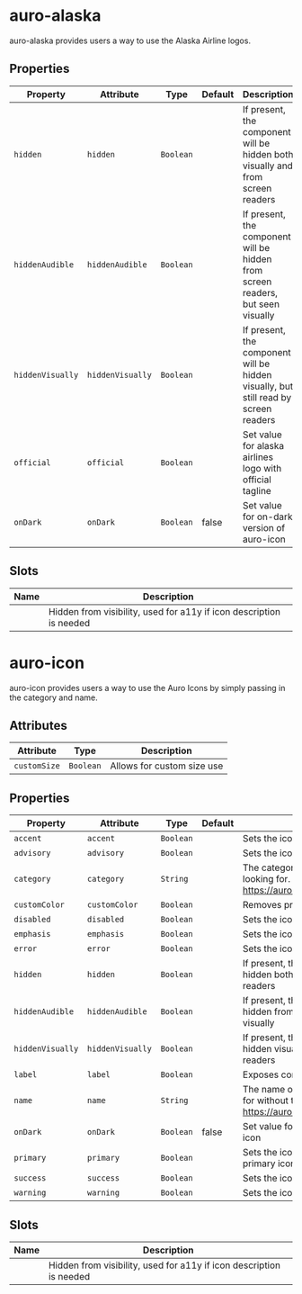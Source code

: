 # auro-alaska

auro-alaska provides users a way to use the Alaska Airline logos.

## Properties

| Property         | Attribute        | Type      | Default | Description                                      |
|------------------|------------------|-----------|---------|--------------------------------------------------|
| `hidden`         | `hidden`         | `Boolean` |         | If present, the component will be hidden both visually and from screen readers |
| `hiddenAudible`  | `hiddenAudible`  | `Boolean` |         | If present, the component will be hidden from screen readers, but seen visually |
| `hiddenVisually` | `hiddenVisually` | `Boolean` |         | If present, the component will be hidden visually, but still read by screen readers |
| `official`       | `official`       | `Boolean` |         | Set value for alaska airlines logo with official tagline |
| `onDark`         | `onDark`         | `Boolean` | false   | Set value for on-dark version of auro-icon       |

## Slots

| Name | Description                                      |
|------|--------------------------------------------------|
|      | Hidden from visibility, used for a11y if icon description is needed |


# auro-icon

auro-icon provides users a way to use the Auro Icons by simply passing in the category and name.

## Attributes

| Attribute    | Type      | Description                |
|--------------|-----------|----------------------------|
| `customSize` | `Boolean` | Allows for custom size use |

## Properties

| Property         | Attribute        | Type      | Default | Description                                      |
|------------------|------------------|-----------|---------|--------------------------------------------------|
| `accent`         | `accent`         | `Boolean` |         | Sets the icon to use the accent style            |
| `advisory`       | `advisory`       | `Boolean` |         | Sets the icon to use the advisory style          |
| `category`       | `category`       | `String`  |         | The category of the icon you are looking for. See https://auro.alaskaair.com/icons/usage |
| `customColor`    | `customColor`    | `Boolean` |         | Removes primary selector                         |
| `disabled`       | `disabled`       | `Boolean` |         | Sets the icon to use the disabled style          |
| `emphasis`       | `emphasis`       | `Boolean` |         | Sets the icon to use the emphasis style          |
| `error`          | `error`          | `Boolean` |         | Sets the icon to use the error style             |
| `hidden`         | `hidden`         | `Boolean` |         | If present, the component will be hidden both visually and from screen readers |
| `hiddenAudible`  | `hiddenAudible`  | `Boolean` |         | If present, the component will be hidden from screen readers, but seen visually |
| `hiddenVisually` | `hiddenVisually` | `Boolean` |         | If present, the component will be hidden visually, but still read by screen readers |
| `label`          | `label`          | `Boolean` |         | Exposes content in slot as icon label            |
| `name`           | `name`           | `String`  |         | The name of the icon you are looking for without the file extension. See https://auro.alaskaair.com/icons/usage |
| `onDark`         | `onDark`         | `Boolean` | false   | Set value for on-dark version of auro-icon       |
| `primary`        | `primary`        | `Boolean` |         | Sets the icon to use the baseline primary icon style |
| `success`        | `success`        | `Boolean` |         | Sets the icon to use the success style           |
| `warning`        | `warning`        | `Boolean` |         | Sets the icon to use the warning style           |

## Slots

| Name | Description                                      |
|------|--------------------------------------------------|
|      | Hidden from visibility, used for a11y if icon description is needed |
